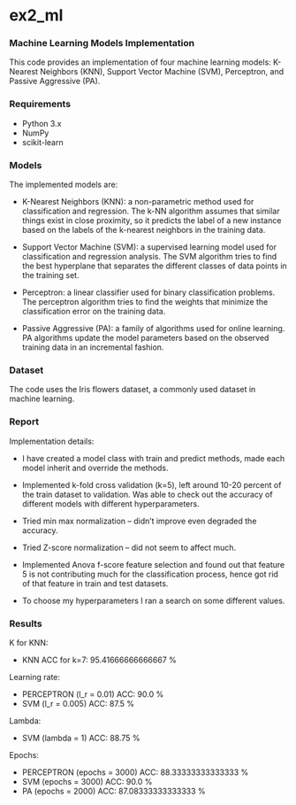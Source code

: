 # ex2_ml
### Machine Learning Models Implementation
This code provides an implementation of four machine learning models: K-Nearest Neighbors (KNN),
Support Vector Machine (SVM), Perceptron, and Passive Aggressive (PA).

### Requirements
* Python 3.x
* NumPy
* scikit-learn

### Models

The implemented models are:

* K-Nearest Neighbors (KNN): a non-parametric method used for classification and regression. The k-NN algorithm assumes that similar things exist in close proximity, so it predicts the label of a new instance based on the labels of the k-nearest neighbors in the training data.

* Support Vector Machine (SVM): a supervised learning model used for classification and regression analysis. The SVM algorithm tries to find the best hyperplane that separates the different classes of data points in the training set.

* Perceptron: a linear classifier used for binary classification problems. The perceptron algorithm tries to find the weights that minimize the classification error on the training data.

* Passive Aggressive (PA): a family of algorithms used for online learning. PA algorithms update the model parameters based on the observed training data in an incremental fashion.

### Dataset
The code uses the Iris flowers dataset, a commonly used dataset in machine learning.

### Report

Implementation details:

*	I have created a model class with train and predict methods, made each model inherit and override the methods.

*	Implemented k-fold cross validation (k=5), left around 10-20 percent of the train dataset to validation. Was able to check out the accuracy of different models with different hyperparameters.

*	Tried min max normalization – didn’t improve even degraded the accuracy.

*	Tried Z-score normalization – did not seem to affect much.

*	Implemented Anova f-score feature selection and found out that feature 5 is not contributing much for the classification process, hence got rid of that feature in train and test datasets.

*	To choose my hyperparameters I ran a search on some different values.

### Results

K for KNN:
* KNN ACC for k=7:  95.41666666666667 %

Learning rate:

* PERCEPTRON (l_r = 0.01) ACC:  90.0 %
* SVM (l_r = 0.005) ACC:  87.5 %

Lambda:

* SVM (lambda = 1) ACC:  88.75 % 

Epochs:

* PERCEPTRON (epochs = 3000) ACC:  88.33333333333333 %
* SVM (epochs = 3000) ACC:  90.0 % 
* PA (epochs = 2000) ACC:  87.08333333333333 % 
